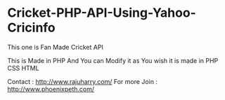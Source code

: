 # Cricket-PHP-API-Using-Yahoo-Cricinfo
This one is Fan Made Cricket API

This is Made in PHP And You can Modify it as You wish it is made in PHP CSS HTML


Contact : http://www.rajuharry.com/
For more Join : http://www.phoenixpeth.com/
